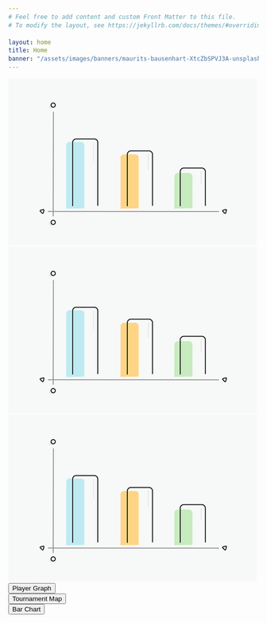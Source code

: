 ```yaml
---
# Feel free to add content and custom Front Matter to this file.
# To modify the layout, see https://jekyllrb.com/docs/themes/#overriding-theme-defaults

layout: home
title: Home
banner: "/assets/images/banners/maurits-bausenhart-XtcZbSPVJ3A-unsplash.jpg"
---
```


<div class="flex-container">
    <img src="assets/images/banners/c99172c17b83d3c620b997858351b2a5.gif" class="flex-item">
<img src="assets/images/banners/c99172c17b83d3c620b997858351b2a5.gif" class="flex-item">
<img src="assets/images/banners/c99172c17b83d3c620b997858351b2a5.gif" class="flex-item">
  </div>

<div class="flex-container">
    <div class="flex-item"><button class="button-2">Player Graph</button></div>
    <div class="flex-item"><button class="button-2">Tournament Map</button></div>
    <div class="flex-item"><button class="button-2">Bar Chart</button></div>
</div> 
